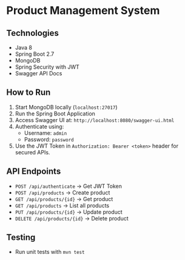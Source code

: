 # Product Management System

## Technologies
- Java 8
- Spring Boot 2.7
- MongoDB
- Spring Security with JWT
- Swagger API Docs

## How to Run
1. Start MongoDB locally (`localhost:27017`)
2. Run the Spring Boot Application
3. Access Swagger UI at: `http://localhost:8080/swagger-ui.html`
4. Authenticate using:
   - Username: `admin`
   - Password: `password`
5. Use the JWT Token in `Authorization: Bearer <token>` header for secured APIs.

## API Endpoints
- `POST /api/authenticate` -> Get JWT Token
- `POST /api/products` -> Create product
- `GET /api/products/{id}` -> Get product
- `GET /api/products` -> List all products
- `PUT /api/products/{id}` -> Update product
- `DELETE /api/products/{id}` -> Delete product

## Testing
- Run unit tests with `mvn test`